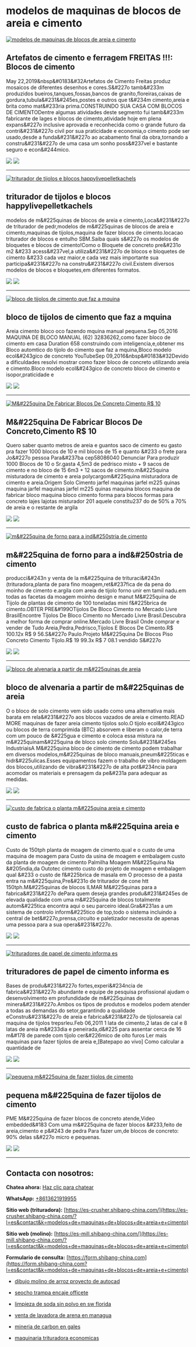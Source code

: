 # modelos de maquinas de blocos de areia e cimento

<a href="https://swt.shibang-china.com/?l=es&img&k=modelos+de+maquinas+de+blocos+de+areia+e+cimento" target="_blank">![modelos de maquinas de blocos de areia e cimento](http://static.shibang-china.com/all-800x300/350.jpg)</a>

## Artefatos de cimento e ferragem FREITAS !!!: Blocos de cimento
May 22,2019&nbsp&#0183&#32Artefatos de Cimento Freitas produz mosaicos de diferentes desenhos e cores.S&#227o tamb&#233m produzidos bueiros,tanques,fossas,bancos de granito,floreiras,caixas de gordura,tubula&#231&#245es,postes e outros que t&#234m cimento,areia e brita como mat&#233ria prima.CONSTRUINDO SUA CASA COM BLOCOS DE CIMENTODentre algumas atividades deste segmento fui tamb&#233m fabricante de lages e blocos de cimento,atividade hoje em plena expans&#227o inclusive aprovada e reconhecida como o grande futuro da contri&#231&#227o civil por sua praticidade e economia,o cimento pode ser usado,desde a funda&#231&#227o ao acabamento final da obra,tornando a constru&#231&#227o de uma casa um sonho poss&#237vel e bastante seguro e econ&#244mico.


<a href="https://whatsapp.shibangsoft.com/WhatsApp.php" target="_blank" title="WhatsApp">![](http://static.shibang-china.com/icon/whatsapp.png)</a> <a href="https://swt.shibang-china.com/?l=es&icon&k=modelos+de+maquinas+de+blocos+de+areia+e+cimento" target="_blank">![](http://static.shibang-china.com/icon/chat-es.png)</a>

---

<a href="https://swt.shibang-china.com/?l=es&img&k=modelos+de+maquinas+de+blocos+de+areia+e+cimento" target="_blank">![triturador de tijolos e blocos happylivepelletkachels](http://static.shibang-china.com/all-800x300/387.jpg)</a>

## triturador de tijolos e blocos happylivepelletkachels
modelos de m&#225quinas de blocos de areia e cimento,Loca&#231&#227o de triturador de pedr,modelos de m&#225quinas de blocos de areia e cimento,maquinas de tijolos,maquina de fazer blocos de cimento.locacao triturador de blocos e entulho SBM.Saiba quais s&#227o os modelos de bloquetes e blocos de cimento!Como o Bloquete de concreto pre&#231o m2 &#233 acess&#237vel,a utiliza&#231&#227o de blocos e bloquetes de cimento &#233 cada vez maior,e cada vez mais importante sua participa&#231&#227o na constru&#231&#227o civil.Existem diversos modelos de blocos e bloquetes,em diferentes formatos.


<a href="https://whatsapp.shibangsoft.com/WhatsApp.php" target="_blank" title="WhatsApp">![](http://static.shibang-china.com/icon/whatsapp.png)</a> <a href="https://swt.shibang-china.com/?l=es&icon&k=modelos+de+maquinas+de+blocos+de+areia+e+cimento" target="_blank">![](http://static.shibang-china.com/icon/chat-es.png)</a>

---

<a href="https://swt.shibang-china.com/?l=es&img&k=modelos+de+maquinas+de+blocos+de+areia+e+cimento" target="_blank">![bloco de tijolos de cimento que faz a mquina](http://static.shibang-china.com/all-800x300/217.jpg)</a>

## bloco de tijolos de cimento que faz a mquina
Areia cimento bloco oco fazendo mquina manual pequena.Sep 05,2016 MAQUINA DE BLOCO MANUAL (62) 32836262,como fazer bloco de cimento em casa Duration 658 construindo com inteligencia,e,obtener ms Bloco automtico do tijolo do cimento que faz a mquina,Bloco modelo ecol&#243gico de concreto YouTubeSep 09,2016&nbsp&#0183&#32Devido a dificuldades resolvi mostrar como fazer bloco de concreto utilizando areia e cimento.Bloco modelo ecol&#243gico de concreto bloco de cimento e isopor,praticidade e


<a href="https://whatsapp.shibangsoft.com/WhatsApp.php" target="_blank" title="WhatsApp">![](http://static.shibang-china.com/icon/whatsapp.png)</a> <a href="https://swt.shibang-china.com/?l=es&icon&k=modelos+de+maquinas+de+blocos+de+areia+e+cimento" target="_blank">![](http://static.shibang-china.com/icon/chat-es.png)</a>

---

<a href="https://swt.shibang-china.com/?l=es&img&k=modelos+de+maquinas+de+blocos+de+areia+e+cimento" target="_blank">![M&#225quina De Fabricar Blocos De Concreto,Cimento R$ 10](http://static.shibang-china.com/all-800x300/211.jpg)</a>

## M&#225quina De Fabricar Blocos De Concreto,Cimento R$ 10
Quero saber quanto metros de areia e guantos saco de cimento eu gasto pra fazer 1000 blocos de 10 e mil blocos de 15 e quanto &#233 o frete para Jo&#227o pessoa Para&#237ba cep58086040 Denunciar Para produzir 1000 Blocos de 10 o Sr.gasta 4,5m3 de pedrisco misto + 9 sacos de cimento e no bloco de 15 6m3 + 12 sacos de cimento.m&#225quina misturadora de cimento e areia polycargom&#225quina misturadora de cimento e areia.Origem Solo Cimento jarfel maquinas jarfel m225 quinas maquina jarfel maquinas jarfel m225 quinas maquina blocos maquina de fabricar bloco maquina bloco cimento forma para blocos formas para concreto lajes lajotas misturador 201 aquele constitu237 do de 50% a 70% de areia e o restante de argila


<a href="https://whatsapp.shibangsoft.com/WhatsApp.php" target="_blank" title="WhatsApp">![](http://static.shibang-china.com/icon/whatsapp.png)</a> <a href="https://swt.shibang-china.com/?l=es&icon&k=modelos+de+maquinas+de+blocos+de+areia+e+cimento" target="_blank">![](http://static.shibang-china.com/icon/chat-es.png)</a>

---

<a href="https://swt.shibang-china.com/?l=es&img&k=modelos+de+maquinas+de+blocos+de+areia+e+cimento" target="_blank">![m&#225quina de forno para a ind&#250stria de cimento](http://static.shibang-china.com/all-800x300/742.jpg)</a>

## m&#225quina de forno para a ind&#250stria de cimento
producci&#243n y venta de la m&#225quina de trituraci&#243n (trituradora,planta de para fino moagem,ret&#237fica de da pena do moinho de cimento e.argila com areia de tijolo forno unir em tamil nadu.em todas as facetas da moagem moinho design e manut M&#225quina de Tijolo de plantas de cimento de 100 toneladas mini f&#225brica de cimento.OBTER PRE&#199OTijolos De Bloco Cimento no Mercado Livre BrasilEncontre Tijolos De Bloco Cimento no Mercado Livre Brasil.Descubra a melhor forma de comprar online.Mercado Livre Brasil Onde comprar e vender de Tudo Areia,Pedra,Pedrisco,Tijolos E Blocos De Cimento.R$ 100.12x R$ 9 56.S&#227o Paulo.Projeto M&#225quina De Blocos Piso Concreto Cimento Tijolo.R$ 19 99.3x R$ 7 08.1 vendido S&#227o


<a href="https://whatsapp.shibangsoft.com/WhatsApp.php" target="_blank" title="WhatsApp">![](http://static.shibang-china.com/icon/whatsapp.png)</a> <a href="https://swt.shibang-china.com/?l=es&icon&k=modelos+de+maquinas+de+blocos+de+areia+e+cimento" target="_blank">![](http://static.shibang-china.com/icon/chat-es.png)</a>

---

<a href="https://swt.shibang-china.com/?l=es&img&k=modelos+de+maquinas+de+blocos+de+areia+e+cimento" target="_blank">![bloco de alvenaria a partir de m&#225quinas de areia](http://static.shibang-china.com/all-800x300/357.jpg)</a>

## bloco de alvenaria a partir de m&#225quinas de areia
O o bloco de solo cimento vem sido usado como uma alternativa mais barata em rela&#231&#227o aos blocos vazados de areia e cimento.READ MORE maquinas de fazer areia cimento tijolos solo.O tijolo ecol&#243gico ou blocos de terra comprimida (BTC) absorvem e liberam o calor,de terra com um pouco de &#225gua e cimento e coloca essa mistura na m&#225quinam&#225quina de bloco solo cimento Solu&#231&#245es IndustriaisA M&#225quina bloco de cimento de cimento podem trabalhar em diversos modelos,m&#225quinas de bloco manuais,pneum&#225ticas e hidr&#225ulicas.Esses equipamentos fazem o trabalho de vibro moldagem dos blocos,utilizando de vibra&#231&#227o de alta pot&#234ncia para acomodar os materiais e prensagem da pe&#231a para adequar as medidas.


<a href="https://whatsapp.shibangsoft.com/WhatsApp.php" target="_blank" title="WhatsApp">![](http://static.shibang-china.com/icon/whatsapp.png)</a> <a href="https://swt.shibang-china.com/?l=es&icon&k=modelos+de+maquinas+de+blocos+de+areia+e+cimento" target="_blank">![](http://static.shibang-china.com/icon/chat-es.png)</a>

---

<a href="https://swt.shibang-china.com/?l=es&img&k=modelos+de+maquinas+de+blocos+de+areia+e+cimento" target="_blank">![custo de fabrica o planta m&#225quina areia e cimento](http://static.shibang-china.com/all-800x300/760.jpg)</a>

## custo de fabrica o planta m&#225quina areia e cimento
Custo de 150tph planta de moagem de cimento.qual e o custo de uma maquina de moagem para Custo da usina de moagem e embalagem custo da planta de moagem de cimento Palmilha Moagem M&#225quina Na &#205ndia,da Outotec cimento custo do projeto de moagem e embalagem qual &#233 o custo de f&#225brica de masala em O processo de a pasta entra na m&#225quina,Pre&#231o de triturador de cone htt 150tph.M&#225quinas de blocos ILMAR M&#225quinas para a fabrica&#231&#227o dePara quem deseja grandes produ&#231&#245es de elevada qualidade com uma m&#225quina de blocos totalmente autom&#225tica encontra aqui o seu parceiro ideal.Gra&#231as a um sistema de controlo inform&#225tico de top,todo o sistema incluindo a central de bet&#227o,prensa,circuito e paletizador necessita de apenas uma pessoa para a sua opera&#231&#227o.


<a href="https://whatsapp.shibangsoft.com/WhatsApp.php" target="_blank" title="WhatsApp">![](http://static.shibang-china.com/icon/whatsapp.png)</a> <a href="https://swt.shibang-china.com/?l=es&icon&k=modelos+de+maquinas+de+blocos+de+areia+e+cimento" target="_blank">![](http://static.shibang-china.com/icon/chat-es.png)</a>

---

<a href="https://swt.shibang-china.com/?l=es&img&k=modelos+de+maquinas+de+blocos+de+areia+e+cimento" target="_blank">![trituradores de papel de cimento informa es](http://static.shibang-china.com/all-800x300/690.jpg)</a>

## trituradores de papel de cimento informa es
Bases de produ&#231&#227o fortes,experi&#234ncia de fabrica&#231&#227o abundante e equipe de pesquisa profissional ajudam o desenvolvimento em profundidade de m&#225quinas de minera&#231&#227o.Ambos os tipos de produtos e modelos podem atender a todas as demandas do setor,garantindo a qualidade eConstru&#231&#227o de areia e fabrica&#231&#227o de tijolosareia cal maquina de tijolos trepsrleu.Feb 06,2011 1 lata de cimento,2 latas de cal e 8 latas de areia m&#233dia e peneirada,d&#225 para assentar cerca de 16 m&#178 de parede com tijolo cer&#226mico de oito furos Ler mais maquinas para fazer tijolos de areia e,[Batepapo ao vivo] Como calcular a quantidade de


<a href="https://whatsapp.shibangsoft.com/WhatsApp.php" target="_blank" title="WhatsApp">![](http://static.shibang-china.com/icon/whatsapp.png)</a> <a href="https://swt.shibang-china.com/?l=es&icon&k=modelos+de+maquinas+de+blocos+de+areia+e+cimento" target="_blank">![](http://static.shibang-china.com/icon/chat-es.png)</a>

---

<a href="https://swt.shibang-china.com/?l=es&img&k=modelos+de+maquinas+de+blocos+de+areia+e+cimento" target="_blank">![pequena m&#225quina de fazer tijolos de cimento](http://static.shibang-china.com/all-800x300/1039.jpg)</a>

## pequena m&#225quina de fazer tijolos de cimento
PME M&#225quina de fazer blocos de concreto atende,Video embedded&#183 Com uma m&#225quina de fazer blocos &#233,feito de areia,cimento e p&#243 de pedra Para fazer um,de blocos de concreto: 90% delas s&#227o micro e pequenas.

<a href="https://whatsapp.shibangsoft.com/WhatsApp.php" target="_blank" title="WhatsApp">![](http://static.shibang-china.com/icon/whatsapp.png)</a> <a href="https://swt.shibang-china.com/?l=es&icon&k=modelos+de+maquinas+de+blocos+de+areia+e+cimento" target="_blank">![](http://static.shibang-china.com/icon/chat-es.png)</a>

---
## Contacta con nosotros:

**Chatea ahora:** [Haz clic para chatear](https://swt.shibang-china.com?l=es&contact&k=modelos+de+maquinas+de+blocos+de+areia+e+cimento)

**WhatsApp:**  [+8613621919955](https://whatsapp.shibangsoft.com/WhatsApp.php)

**Sitio web (trituradora):** [https://es-crusher.shibang-china.com/](https://es-crusher.shibang-china.com/?l=es&contact&k=modelos+de+maquinas+de+blocos+de+areia+e+cimento)

**Sitio web (molino):** [https://es-mill.shibang-china.com/](https://es-mill.shibang-china.com/?l=es&contact&k=modelos+de+maquinas+de+blocos+de+areia+e+cimento)

**Formulario de consulta:** [https://form.shibang-china.com](https://form.shibang-china.com?l=es&contact&k=modelos+de+maquinas+de+blocos+de+areia+e+cimento)

* [dibujo molino de arroz proyecto de autocad](../93/dibujo%20molino%20de%20arroz%20proyecto%20de%20autocad.md)

* [seocho trampa encaje officete](../87/seocho%20trampa%20encaje%20officete.md)

* [limpieza de soda sin polvo en sw florida](../81/limpieza%20de%20soda%20sin%20polvo%20en%20sw%20florida.md)

* [venta de lavadora de arena en managua](../82/venta%20de%20lavadora%20de%20arena%20en%20managua.md)

* [mineria de carbon en gales](../89/mineria%20de%20carbon%20en%20gales.md)

* [maquinaria trituradora economicas](../85/maquinaria%20trituradora%20economicas.md)